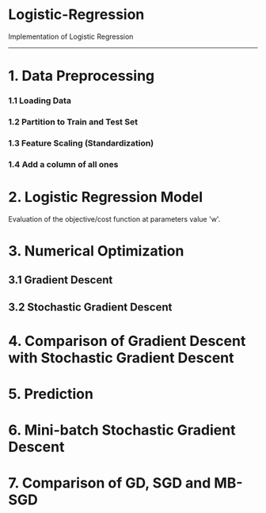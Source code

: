 # Logistic-Regression
Implementation of Logistic Regression

----
# 1. Data Preprocessing
   ### 1.1 Loading Data 
   ### 1.2 Partition to Train and Test Set
   ### 1.3 Feature Scaling (Standardization)
   ### 1.4 Add a column of all ones


# 2. Logistic Regression Model
Evaluation of the objective/cost function at parameters value 'w'.


# 3. Numerical Optimization

## 3.1 Gradient Descent
## 3.2 Stochastic Gradient Descent


# 4. Comparison of Gradient Descent with Stochastic Gradient Descent


# 5. Prediction


# 6. Mini-batch Stochastic Gradient Descent


# 7. Comparison of GD, SGD and MB-SGD
